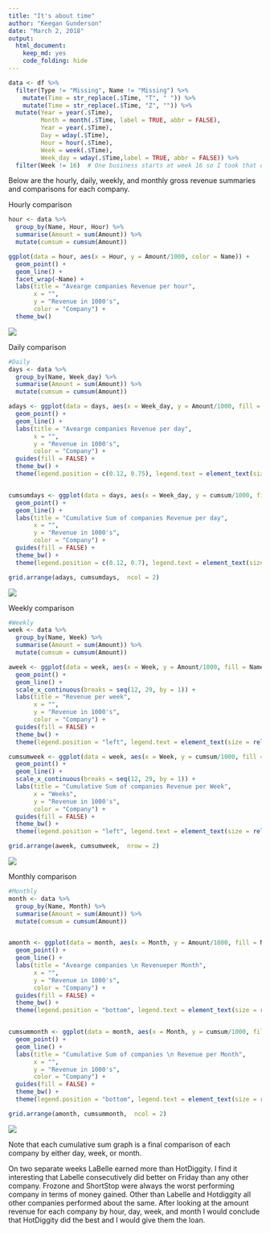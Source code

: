 ```yaml
---
title: "It's about time"
author: "Keegan Gunderson"
date: "March 2, 2018"
output: 
  html_document: 
    keep_md: yes
    code_folding: hide
---
```






```r
data <- df %>%
  filter(Type != "Missing", Name != "Missing") %>% 
    mutate(Time = str_replace(.$Time, "T", " ")) %>%
    mutate(Time = str_replace(.$Time, "Z", "")) %>% 
  mutate(Year = year(.$Time), 
         Month = month(.$Time, label = TRUE, abbr = FALSE),
         Year = year(.$Time),
         Day = wday(.$Time),
         Hour = hour(.$Time),
         Week = week(.$Time),
         Week_day = wday(.$Time,label = TRUE, abbr = FALSE)) %>%
  filter(Week != 16)  # One business starts at week 16 so I took that data out 
```
Below are the hourly, daily, weekly, and monthly gross revenue summaries and comparisons for each company.

Hourly comparison 

```r
hour <- data %>%
  group_by(Name, Hour, Hour) %>% 
  summarise(Amount = sum(Amount)) %>% 
  mutate(cumsum = cumsum(Amount))

ggplot(data = hour, aes(x = Hour, y = Amount/1000, color = Name)) +
  geom_point() +
  geom_line() +
  facet_wrap(~Name) +
  labs(title = "Avearge companies Revenue per hour",
       x = "",
       y = "Revenue in 1000's",
       color = "Company") +
  theme_bw()
```

![](Its_about_time_files/figure-html/unnamed-chunk-2-1.png)<!-- -->

Daily comparison

```r
#Daily
days <- data %>%
  group_by(Name, Week_day) %>% 
  summarise(Amount = sum(Amount)) %>% 
  mutate(cumsum = cumsum(Amount))

adays <- ggplot(data = days, aes(x = Week_day, y = Amount/1000, fill = Name, color = Name,  group = Name)) +
  geom_point() +
  geom_line() +
  labs(title = "Avearge companies Revenue per day",
       x = "",
       y = "Revenue in 1000's",
       color = "Company") +
  guides(fill = FALSE) +
  theme_bw() +
  theme(legend.position = c(0.12, 0.75), legend.text = element_text(size = rel(.72)), axis.text.x = element_text(angle = 45, hjust = 1)) 


cumsumdays <- ggplot(data = days, aes(x = Week_day, y = cumsum/1000, fill = Name, color = Name,  group = Name)) +
  geom_point() +
  geom_line() +
  labs(title = "Cumulative Sum of companies Revenue per day",
       x = "",
       y = "Revenue in 1000's",
       color = "Company") +
  guides(fill = FALSE) +
  theme_bw() +
  theme(legend.position = c(0.12, 0.7), legend.text = element_text(size = rel(.70)), axis.text.x = element_text(angle = 45, hjust = 1))

grid.arrange(adays, cumsumdays,  ncol = 2)
```

![](Its_about_time_files/figure-html/unnamed-chunk-3-1.png)<!-- -->

Weekly comparison 

```r
#Weekly 
week <- data %>% 
  group_by(Name, Week) %>% 
  summarise(Amount = sum(Amount)) %>% 
  mutate(cumsum = cumsum(Amount))

aweek <- ggplot(data = week, aes(x = Week, y = Amount/1000, fill = Name, color = Name,  group = Name)) +
  geom_point() +
  geom_line() +
  scale_x_continuous(breaks = seq(12, 29, by = 1)) +
  labs(title = "Revenue per week",
       x = "",
       y = "Revenue in 1000's",
       color = "Company") +
  guides(fill = FALSE) +
  theme_bw() +
  theme(legend.position = "left", legend.text = element_text(size = rel(.65))) 

cumsumweek <- ggplot(data = week, aes(x = Week, y = cumsum/1000, fill = Name, color = Name)) +
  geom_point() +
  geom_line() +
  scale_x_continuous(breaks = seq(12, 29, by = 1)) +
  labs(title = "Cumulative Sum of companies Revenue per Week",
       x = "Weeks",
       y = "Revenue in 1000's",
       color = "Company") +
  guides(fill = FALSE) +
  theme_bw() +
  theme(legend.position = "left", legend.text = element_text(size = rel(.65)))

grid.arrange(aweek, cumsumweek,  nrow = 2)
```

![](Its_about_time_files/figure-html/unnamed-chunk-4-1.png)<!-- -->

Monthly comparison 

```r
#Monthly
month <- data %>% 
  group_by(Name, Month) %>% 
  summarise(Amount = sum(Amount)) %>% 
  mutate(cumsum = cumsum(Amount))


amonth <- ggplot(data = month, aes(x = Month, y = Amount/1000, fill = Name, color = Name,  group = Name)) +
  geom_point() +
  geom_line() +
  labs(title = "Avearge companies \n Revenueper Month",
       x = "",
       y = "Revenue in 1000's",
       color = "Company") +
  guides(fill = FALSE) +
  theme_bw() +
  theme(legend.position = "bottom", legend.text = element_text(size = rel(.65))) 


cumsummonth <- ggplot(data = month, aes(x = Month, y = cumsum/1000, fill = Name, color = Name,  group = Name)) +
  geom_point() +
  geom_line() +
  labs(title = "Cumulative Sum of companies \n Revenue per Month",
       x = "",
       y = "Revenue in 1000's",
       color = "Company") +
  guides(fill = FALSE) +
  theme_bw() +
  theme(legend.position = "bottom", legend.text = element_text(size = rel(.65)))

grid.arrange(amonth, cumsummonth,  ncol = 2)
```

![](Its_about_time_files/figure-html/unnamed-chunk-5-1.png)<!-- -->

Note that each cumulative sum graph is a final comparison of each company by either day, week, or month. 

On two separate weeks LaBelle earned more than HotDiggity. I find it interesting that Labelle consecutively did better on Friday than any other company. Frozone and ShortStop were always the worst performing company in terms of money gained. Other than Labelle and Hotdiggity all other companies performed about the same. After looking at the amount revenue for each company by hour, day, week, and month I would conclude that HotDiggity did the best and I would give them the loan.
